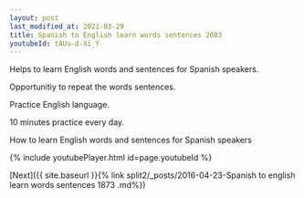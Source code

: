 ```yaml
---
layout: post
last_modified_at: 2021-03-29
title: Spanish to English learn words sentences 2083 
youtubeId: tAUu-d-Xi_Y
---
```

 
 
Helps to learn English words and sentences for Spanish speakers.

Opportunitiy to repeat the words sentences. 

Practice English language. 
 
10 minutes practice every day. 
 
How to learn English words and sentences for Spanish speakers 
 
{% include youtubePlayer.html id=page.youtubeId %}
 
 
[Next]({{ site.baseurl }}{% link  split2/_posts/2016-04-23-Spanish to english learn words sentences 1873 .md%})
 
